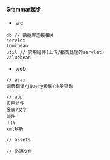 #### Grammar起步

* src

```
db // 数据库连接相关
servlet
toolbean
util // 实用组件(上传/报表处理的servlet)
valuebean
```

* web

```
// ajax
词典翻译/jQuery级联/注册查询

// app 
实用组件
报表/文字
邮件
上传
xml解析

// assets

// 资源文件

```